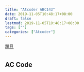 ```yaml
---
title: "Atcoder ABC143"
date: 2019-11-05T10:48:17+08:00
draft: false
lastmod: 2019-11-05T10:48:17+08:00
tags: [""]
categories: ["Atcoder"]
---
```


[題目]()

<!--more-->

# []()

## AC Code

```c++

```